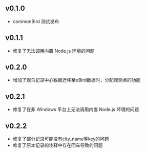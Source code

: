 ## v0.1.0
* commonBird 测试发布

## v0.1.1
* 修复了无法调用内置 Node.js 环境的问题

## v0.2.0
* 增加了观鸟记录中心数据迁移至eBird数据时，分配观测点的功能

## v0.2.1
* 修复了在非 Windows 平台上无法调用内置 Node.js 环境的问题

## v0.2.2
* 修复了部分记录可能没有city_name等key的问题
* 修复了原本记录的注释中存在回车导致的问题